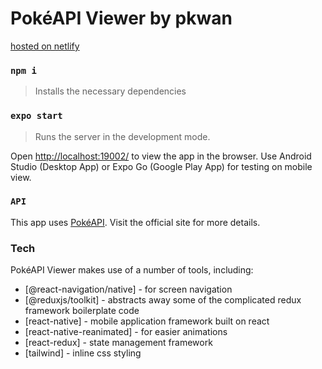 # PokéAPI Viewer by pkwan

[hosted on netlify](https://pokeapi-viewer.netlify.app/)

### `npm i`

> Installs the necessary dependencies

### `expo start`

> Runs the server in the development mode.

Open [http://localhost:19002/](http://localhost:19002/) to view the app in the browser. Use Android Studio (Desktop App) or Expo Go (Google Play App) for testing on mobile view.

### `API`

This app uses [PokéAPI](https://pokeapi.co/). Visit the official site for more details.

### Tech

PokéAPI Viewer makes use of a number of tools, including:

- [@react-navigation/native] - for screen navigation
- [@reduxjs/toolkit] - abstracts away some of the complicated redux framework boilerplate code
- [react-native] - mobile application framework built on react
- [react-native-reanimated] - for easier animations
- [react-redux] - state management framework
- [tailwind] - inline css styling
